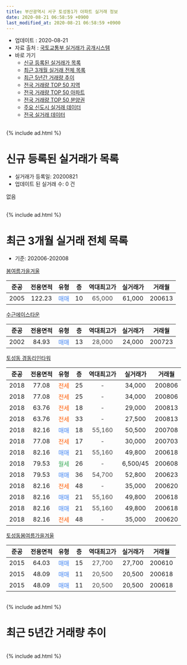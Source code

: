 ```yaml
---
title: 부산광역시 서구 토성동1가 아파트 실거래 정보
date: 2020-08-21 06:58:59 +0900
last_modified_at: 2020-08-21 06:58:59 +0900
---
```


* 업데이트 : 2020-08-21
* 자료 출처 : [국토교통부 실거래가 공개시스템](http://rt.molit.go.kr)
* 바로 가기
    * [신규 등록된 실거래가 목록](#신규-등록된-실거래가-목록)
    * [최근 3개월 실거래 전체 목록](#최근-3개월-실거래-전체-목록)
    * [최근 5년간 거래량 추이](#최근-5년간-거래량-추이)
    * [전국 거래량 TOP 50 지역](https://inasie.github.io/apt-trade-info/최근-3개월-전국에서-가장-거래가-많이-발생한-지역)
    * [전국 거래량 TOP 50 아파트](https://inasie.github.io/apt-trade-info/최근-3개월-전국에서-가장-거래가-많이-발생한-아파트)
    * [전국 거래량 TOP 50 분양권](https://inasie.github.io/apt-trade-info/최근-3개월-전국에서-가장-거래가-많이-발생한-분양권)
    * [주요 신도시 실거래 데이터](https://inasie.github.io/apt-trade-info/주요-신도시)
    * [전국 실거래 데이터](https://inasie.github.io/apt-trade-info/전국)
<br>
{% include ad.html %}
<br>

# 신규 등록된 실거래가 목록
* 실거래가 등록일: 20200821
* 업데이트 된 실거래 수: 0 건

없음

<br>
{% include ad.html %}
<br>

# 최근 3개월 실거래 전체 목록
* 기준: 202006-202008


[봄여름가을겨울](https://search.naver.com/search.naver?query=%EB%B6%80%EC%82%B0%EA%B4%91%EC%97%AD%EC%8B%9C+%EC%84%9C%EA%B5%AC+%ED%86%A0%EC%84%B1%EB%8F%991%EA%B0%80+%EB%B4%84%EC%97%AC%EB%A6%84%EA%B0%80%EC%9D%84%EA%B2%A8%EC%9A%B8)

|준공|전용면적|유형|층|역대최고가|실거래가|거래월|
|:---:|:---:|:---:|:---:|:---:|:---:|:---:|
|2005|122.23|<span style="color:#4285f3">매매</span>|10|<span style="color:#444444">65,000</span>|61,000|200613|

[수근에이스타운](https://search.naver.com/search.naver?query=%EB%B6%80%EC%82%B0%EA%B4%91%EC%97%AD%EC%8B%9C+%EC%84%9C%EA%B5%AC+%ED%86%A0%EC%84%B1%EB%8F%991%EA%B0%80+%EC%88%98%EA%B7%BC%EC%97%90%EC%9D%B4%EC%8A%A4%ED%83%80%EC%9A%B4)

|준공|전용면적|유형|층|역대최고가|실거래가|거래월|
|:---:|:---:|:---:|:---:|:---:|:---:|:---:|
|2002|84.93|<span style="color:#4285f3">매매</span>|13|<span style="color:#444444">28,000</span>|24,000|200723|

[토성동 경동리인타워](https://search.naver.com/search.naver?query=%EB%B6%80%EC%82%B0%EA%B4%91%EC%97%AD%EC%8B%9C+%EC%84%9C%EA%B5%AC+%ED%86%A0%EC%84%B1%EB%8F%991%EA%B0%80+%ED%86%A0%EC%84%B1%EB%8F%99+%EA%B2%BD%EB%8F%99%EB%A6%AC%EC%9D%B8%ED%83%80%EC%9B%8C)

|준공|전용면적|유형|층|역대최고가|실거래가|거래월|
|:---:|:---:|:---:|:---:|:---:|:---:|:---:|
|2018|77.08|<span style="color:#ff5a00">전세</span>|25|<span style="color:#444444">-</span>|34,000|200806|
|2018|77.08|<span style="color:#ff5a00">전세</span>|25|<span style="color:#444444">-</span>|34,000|200806|
|2018|63.76|<span style="color:#ff5a00">전세</span>|18|<span style="color:#444444">-</span>|29,000|200813|
|2018|63.76|<span style="color:#ff5a00">전세</span>|33|<span style="color:#444444">-</span>|27,500|200813|
|2018|82.16|<span style="color:#4285f3">매매</span>|18|<span style="color:#444444">55,160</span>|50,500|200708|
|2018|77.08|<span style="color:#ff5a00">전세</span>|17|<span style="color:#444444">-</span>|30,000|200703|
|2018|82.16|<span style="color:#4285f3">매매</span>|21|<span style="color:#444444">55,160</span>|49,800|200618|
|2018|79.53|<span style="color:#34a853">월세</span>|26|<span style="color:#444444">-</span>|6,500/45|200608|
|2018|79.53|<span style="color:#4285f3">매매</span>|36|<span style="color:#444444">54,700</span>|52,800|200623|
|2018|82.16|<span style="color:#ff5a00">전세</span>|48|<span style="color:#444444">-</span>|35,000|200620|
|2018|82.16|<span style="color:#4285f3">매매</span>|21|<span style="color:#444444">55,160</span>|49,800|200618|
|2018|82.16|<span style="color:#4285f3">매매</span>|21|<span style="color:#444444">55,160</span>|49,800|200618|
|2018|82.16|<span style="color:#ff5a00">전세</span>|48|<span style="color:#444444">-</span>|35,000|200620|

[토성동봄여름가을겨울](https://search.naver.com/search.naver?query=%EB%B6%80%EC%82%B0%EA%B4%91%EC%97%AD%EC%8B%9C+%EC%84%9C%EA%B5%AC+%ED%86%A0%EC%84%B1%EB%8F%991%EA%B0%80+%ED%86%A0%EC%84%B1%EB%8F%99%EB%B4%84%EC%97%AC%EB%A6%84%EA%B0%80%EC%9D%84%EA%B2%A8%EC%9A%B8)

|준공|전용면적|유형|층|역대최고가|실거래가|거래월|
|:---:|:---:|:---:|:---:|:---:|:---:|:---:|
|2015|64.03|<span style="color:#4285f3">매매</span>|15|<span style="color:#444444">27,700</span>|27,700|200610|
|2015|48.09|<span style="color:#4285f3">매매</span>|11|<span style="color:#444444">20,500</span>|20,500|200618|
|2015|48.09|<span style="color:#4285f3">매매</span>|11|<span style="color:#444444">20,500</span>|20,500|200618|


<br>
{% include ad.html %}
<br>

# 최근 5년간 거래량 추이


<div style="width:100%;">
    <canvas id="deal_progress" height="200"></canvas>
</div>

<script>
new Chart(document.getElementById("deal_progress"), {
    type: 'line',
    data: {
        labels: ['201508','201509','201510','201511','201512','201601','201602','201603','201604','201605','201606','201607','201608','201609','201610','201611','201612','201701','201702','201703','201704','201705','201706','201707','201708','201709','201710','201711','201712','201801','201802','201803','201804','201805','201806','201807','201808','201809','201810','201811','201812','201901','201902','201903','201904','201905','201906','201907','201908','201909','201910','201911','201912','202001','202002','202003','202004','202005','202006','202007','202008'],
        datasets: [{
            label: '매매',
            pointRadius: 1,
            data: [0, 4, 1, 1, 2, 2, 0, 0, 1, 1, 2, 1, 2, 1, 2, 1, 2, 1, 2, 1, 1, 0, 2, 0, 0, 1, 0, 0, 0, 6, 6, 7, 7, 7, 5, 8, 10, 9, 15, 4, 5, 6, 4, 1, 3, 4, 1, 2, 3, 2, 6, 4, 6, 3, 3, 1, 3, 2, 8, 2, 0],
            borderColor: "rgba(255, 201, 14, 1)",
            backgroundColor: "rgba(255, 201, 14, 0.5)",
            fill: false,
            lineTension: 0
        },{
            label: '전월세',
            pointRadius: 1,
            data: [0, 0, 2, 2, 2, 2, 0, 1, 1, 0, 0, 0, 0, 0, 0, 1, 2, 1, 2, 0, 0, 1, 1, 0, 1, 0, 1, 0, 0, 0, 1, 1, 1, 2, 3, 8, 14, 25, 23, 18, 20, 11, 5, 5, 1, 1, 1, 5, 1, 5, 1, 3, 2, 1, 5, 1, 0, 3, 3, 1, 4],
            borderColor: "rgba(0, 141, 185, 1)",
            backgroundColor: "rgba(0, 141, 185, 0.5)",
            fill: false,
            lineTension: 0
        }
        ]
    },
    options: {
        responsive: true,
        title: {
            display: false
        },
        tooltips: {
            mode: 'index',
            intersect: false
        },
        hover: {
            mode: 'nearest',
            intersect: true
        },
        scales: {
            xAxes: [{
                display: true,
                scaleLabel: {
                    display: true,
                    labelString: '년/월'
                }
            }],
            yAxes: [{
                display: true,
                ticks: {
                    suggestedMin: 0,
                },
                scaleLabel: {
                    display: true,
                    labelString: '실거래 수'
                }
            }]
        }
    }
});

</script>


<br>
{% include ad.html %}
<br>


